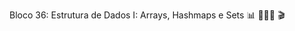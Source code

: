 Bloco 36: Estrutura de Dados I: Arrays, Hashmaps e Sets :bar_chart: :game_die::game_die::game_die: :clapper:

